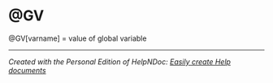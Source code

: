 # @GV

@GV\[varname\] = value of global variable


***
_Created with the Personal Edition of HelpNDoc: [Easily create Help documents](<https://www.helpndoc.com/feature-tour>)_
